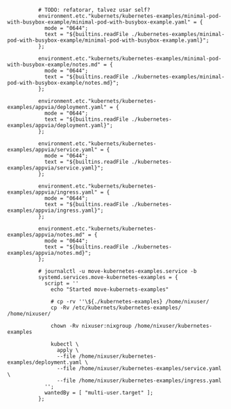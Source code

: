 



              # TODO: refatorar, talvez usar self?
              environment.etc."kubernets/kubernetes-examples/minimal-pod-with-busybox-example/minimal-pod-with-busybox-example.yaml" = {
                mode = "0644";
                text = "${builtins.readFile ./kubernetes-examples/minimal-pod-with-busybox-example/minimal-pod-with-busybox-example.yaml}";
              };

              environment.etc."kubernets/kubernetes-examples/minimal-pod-with-busybox-example/notes.md" = {
                mode = "0644";
                text = "${builtins.readFile ./kubernetes-examples/minimal-pod-with-busybox-example/notes.md}";
              };

              environment.etc."kubernets/kubernetes-examples/appvia/deployment.yaml" = {
                mode = "0644";
                text = "${builtins.readFile ./kubernetes-examples/appvia/deployment.yaml}";
              };

              environment.etc."kubernets/kubernetes-examples/appvia/service.yaml" = {
                mode = "0644";
                text = "${builtins.readFile ./kubernetes-examples/appvia/service.yaml}";
              };

              environment.etc."kubernets/kubernetes-examples/appvia/ingress.yaml" = {
                mode = "0644";
                text = "${builtins.readFile ./kubernetes-examples/appvia/ingress.yaml}";
              };

              environment.etc."kubernets/kubernetes-examples/appvia/notes.md" = {
                mode = "0644";
                text = "${builtins.readFile ./kubernetes-examples/appvia/notes.md}";
              };

              # journalctl -u move-kubernetes-examples.service -b
              systemd.services.move-kubernetes-examples = {
                script = ''
                  echo "Started move-kubernets-examples"

                  # cp -rv ''\${./kubernetes-examples} /home/nixuser/
                  cp -Rv /etc/kubernets/kubernetes-examples/ /home/nixuser/

                  chown -Rv nixuser:nixgroup /home/nixuser/kubernetes-examples

                  kubectl \
                    apply \
                    --file /home/nixuser/kubernetes-examples/deployment.yaml \
                    --file /home/nixuser/kubernetes-examples/service.yaml \
                    --file /home/nixuser/kubernetes-examples/ingress.yaml
                '';
                wantedBy = [ "multi-user.target" ];
              };

